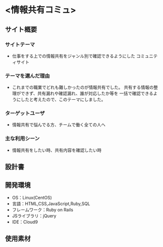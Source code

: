 # <情報共有コミュ>

## サイト概要
### サイトテーマ
* 仕事をする上での情報共有をジャンル別で確認できるようにした
コミュニティサイト


### テーマを選んだ理由
* これまでの職業でどれも難しかったのが情報共有でした。
共有する情報の整理ができず、共有漏れや確認漏れ、誰が対応したか等を
一括で確認できるようにしたと考えたので、このテーマにしました。

### ターゲットユーザ
* 情報共有で悩んでる方、チームで働く全ての人へ

### 主な利用シーン
* 情報共有をしたい時、共有内容を確認したい時

## 設計書

## 開発環境
- OS：Linux(CentOS)
- 言語：HTML,CSS,JavaScript,Ruby,SQL
- フレームワーク：Ruby on Rails
- JSライブラリ：jQuery
- IDE：Cloud9

## 使用素材


